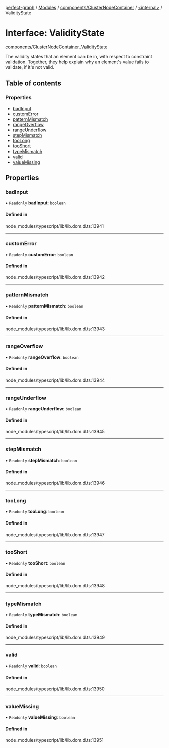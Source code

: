 [perfect-graph](../README.md) / [Modules](../modules.md) / [components/ClusterNodeContainer](../modules/components_ClusterNodeContainer.md) / [<internal\>](../modules/components_ClusterNodeContainer._internal_.md) / ValidityState

# Interface: ValidityState

[components/ClusterNodeContainer](../modules/components_ClusterNodeContainer.md).[<internal>](../modules/components_ClusterNodeContainer._internal_.md).ValidityState

The validity states that an element can be in, with respect to constraint validation. Together, they help explain why an element's value fails to validate, if it's not valid.

## Table of contents

### Properties

- [badInput](components_ClusterNodeContainer._internal_.ValidityState.md#badinput)
- [customError](components_ClusterNodeContainer._internal_.ValidityState.md#customerror)
- [patternMismatch](components_ClusterNodeContainer._internal_.ValidityState.md#patternmismatch)
- [rangeOverflow](components_ClusterNodeContainer._internal_.ValidityState.md#rangeoverflow)
- [rangeUnderflow](components_ClusterNodeContainer._internal_.ValidityState.md#rangeunderflow)
- [stepMismatch](components_ClusterNodeContainer._internal_.ValidityState.md#stepmismatch)
- [tooLong](components_ClusterNodeContainer._internal_.ValidityState.md#toolong)
- [tooShort](components_ClusterNodeContainer._internal_.ValidityState.md#tooshort)
- [typeMismatch](components_ClusterNodeContainer._internal_.ValidityState.md#typemismatch)
- [valid](components_ClusterNodeContainer._internal_.ValidityState.md#valid)
- [valueMissing](components_ClusterNodeContainer._internal_.ValidityState.md#valuemissing)

## Properties

### badInput

• `Readonly` **badInput**: `boolean`

#### Defined in

node_modules/typescript/lib/lib.dom.d.ts:13941

___

### customError

• `Readonly` **customError**: `boolean`

#### Defined in

node_modules/typescript/lib/lib.dom.d.ts:13942

___

### patternMismatch

• `Readonly` **patternMismatch**: `boolean`

#### Defined in

node_modules/typescript/lib/lib.dom.d.ts:13943

___

### rangeOverflow

• `Readonly` **rangeOverflow**: `boolean`

#### Defined in

node_modules/typescript/lib/lib.dom.d.ts:13944

___

### rangeUnderflow

• `Readonly` **rangeUnderflow**: `boolean`

#### Defined in

node_modules/typescript/lib/lib.dom.d.ts:13945

___

### stepMismatch

• `Readonly` **stepMismatch**: `boolean`

#### Defined in

node_modules/typescript/lib/lib.dom.d.ts:13946

___

### tooLong

• `Readonly` **tooLong**: `boolean`

#### Defined in

node_modules/typescript/lib/lib.dom.d.ts:13947

___

### tooShort

• `Readonly` **tooShort**: `boolean`

#### Defined in

node_modules/typescript/lib/lib.dom.d.ts:13948

___

### typeMismatch

• `Readonly` **typeMismatch**: `boolean`

#### Defined in

node_modules/typescript/lib/lib.dom.d.ts:13949

___

### valid

• `Readonly` **valid**: `boolean`

#### Defined in

node_modules/typescript/lib/lib.dom.d.ts:13950

___

### valueMissing

• `Readonly` **valueMissing**: `boolean`

#### Defined in

node_modules/typescript/lib/lib.dom.d.ts:13951
